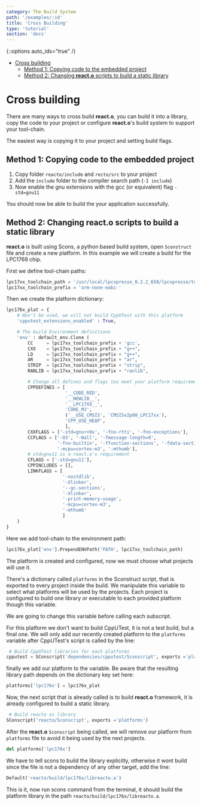 ```yaml
---
category: The Build System
path: '/examples/:id'
title: 'Cross Building'
type: 'tutorial'
section: 'docs'
---
```

{::options auto_ids="true" /}

<!-- TOC depthFrom:1 depthTo:6 withLinks:1 updateOnSave:1 orderedList:0 -->

- [Cross building](#cross-building)
	- [Method 1: Copying code to the embedded project](#method-1-copying-code-to-the-embedded-project)
	- [Method 2: Changing **react.o** scripts to build a static library](#method-2-changing-reacto-scripts-to-build-a-static-library)

<!-- /TOC -->

# Cross building

There are many ways to cross build **react.o**, you can build it into a library,
copy the code to your project or configure **react.o**'s build system to support
your tool-chain.

The easiest way is copying it to your project and setting build flags.

## Method 1: Copying code to the embedded project

1. Copy folder `reacto/include` and `recto/src` to your project
2. Add the `include` folder to the compiler search path (`-I include`)
3. Now enable the gnu extensions with the gcc (or equivalent) flag `-std=gnu11`

You should now be able to build the your application successfully.

## Method 2: Changing **react.o** scripts to build a static library

**react.o** is built using Scons, a python based build system, open `Sconstruct`
file and create a new platform. In this example we will create a build for the
LPC1769 chip.

First we define tool-chain paths:
```python
lpc17xx_toolchain_path = '/usr/local/lpcxpresso_8.2.2_650/lpcxpresso/tools/bin'
lpc17xx_toolchain_prefix = 'arm-none-eabi-'
```

Then we create the platform dictionary:

```python
lpc176x_plat = {
    # Won't be used, we will not build CppUTest with this platform
    'cpputest_extensions_enabled' : True,

    # The build Environment definitions
    'env' : default_env.Clone (
        CC     = lpc17xx_toolchain_prefix + 'gcc',
        CXX    = lpc17xx_toolchain_prefix + "g++",
        LD     = lpc17xx_toolchain_prefix + "g++",
        AR     = lpc17xx_toolchain_prefix + "ar",
        STRIP  = lpc17xx_toolchain_prefix + "strip",
        RANLIB = lpc17xx_toolchain_prefix + "ranlib",

        # Change all defines and flags too meet your platform requirements
        CPPDEFINES = [
                      '__CODE_RED',
                      '__NEWLIB__',
                      '__LPC17XX__',
                      'CORE_M3',
                      ('__USE_CMSIS', 'CMSISv2p00_LPC17xx'),
                      'CPP_USE_HEAP',
                      ],
        CXXFLAGS = ['-std=gnu++0x', '-fno-rtti', '-fno-exceptions'],
        CCFLAGS = ['-O3', '-Wall', '-fmessage-length=0',
                   '-fno-builtin', '-ffunction-sections', '-fdata-sections',
                   '-mcpu=cortex-m3', '-mthumb'],
        # std=gnu11 is a react.o's requirement
        CFLAGS = ['-std=gnu11'],
        CPPINCLUDES = [],
        LINKFLAGS = [
                     '-nostdlib',
                     '-Xlinker',
                     '--gc-sections',
                     '-Xlinker',
                     '-print-memory-usage',
                     '-mcpu=cortex-m3',
                     '-mthumb'
                     ]
    )
}
```
Here we add tool-chain to the environment path:

```python
lpc176x_plat['env'].PrependENVPath('PATH', lpc17xx_toolchain_path)
```

The platform is created and configured, now we must choose what projects
will use it.

There's a dictionary called `platforms` in the Sconstruct script, that is
exported to every project inside the build. We manipulate this variable to
select what platforms will be used by the projects. Each project is configured
to build one library or executable to each provided platform though this
variable.

We are going to change this variable before calling each subscript.

For this platform we don't want to build CppUTest, it is not a test build, but
a final one. We will only add our recently created platform to the `platforms`
variable after CppUTest's script is called by the line:

```python
 # Build CppUTest libraries for each platforms
cpputest = SConscript('dependencies/cpputest/Sconscript', exports ='platforms')
```

finally we add our platform to the variable. Be aware that the resulting
library path depends on the dictionary key set here:

```python
platforms['lpc176x'] = lpc176x_plat
```

Now, the next script that is already called is to build **react.o** framework,
it is already configured to build a static library.

```python
 # Build reacto as library
SConscript('reacto/Sconscript', exports ='platforms')
```

After the **react.o** `Sconscript` being called, we will remove our platform
from `platforms` file to avoid it being used by the next projects.

```python
del platforms['lpc176x']
```

We have to tell scons to build the library explicitly, otherwise it wont build
since the file is not a dependency of any other target, add the line:

```python
Default('reacto/build/lpc176x/libreacto.a')
```

This is it, now run scons command from the terminal, it should build the
platform library in the path `reacto/build/lpc176x/libreacto.a`.
